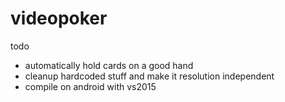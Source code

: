 # videopoker

todo
- automatically hold cards on a good hand 
- cleanup hardcoded stuff and make it resolution independent
- compile on android with vs2015
